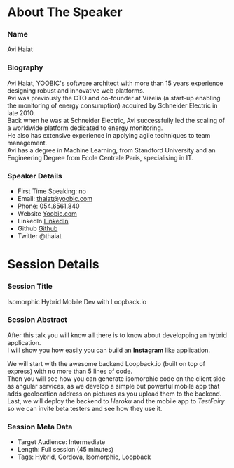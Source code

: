 About The Speaker
=================

### Name

Avi Haiat

### Biography

Avi Haiat, YOOBIC's software architect with more than 15 years experience designing robust and innovative web platforms.   
Avi was previously the CTO and co-founder at Vizelia (a start-up enabling the monitoring of energy consumption) acquired by Schneider Electric in late 2010.   
Back when he was at Schneider Electric, Avi successfully led the scaling of a worldwide platform dedicated to energy monitoring.   
He also has extensive experience in applying agile techniques to team management.   
Avi has a degree in Machine Learning, from Standford University and an Engineering Degree from Ecole Centrale Paris, specialising in IT.   

### Speaker Details

- First Time Speaking: no
- Email: thaiat@yoobic.com
- Phone: 054.6561.840
- Website [Yoobic.com](http://www.yoobic.com)
- LinkedIn [LinkedIn](http://www.linkedin.com/in/thaiat)
- Github [Github](https://github.com/thaiat)
- Twitter @thaiat


Session Details
===============

### Session Title

Isomorphic Hybrid Mobile Dev with Loopback.io

### Session Abstract

After this talk you will know all there is to know about developping an hybrid application.     
I will show you how easily you can build an **Instagram** like application.  

We will start with the awesome backend Loopback.io (built on top of express) with no more than 5 lines of code.   
Then you will see how you can generate isomorphic code on the client side as angular services, as we develop a simple but powerful mobile app that adds geolocation address on pictures as you upload them to the backend.   
Last, we will deploy the backend to *Heroku* and the mobile app to *TestFairy* so we can invite beta testers and see how they use it.   

### Session Meta Data

- Target Audience: Intermediate
- Length: Full session (45 minutes) 
- Tags: Hybrid, Cordova, Isomorphic, Loopback
